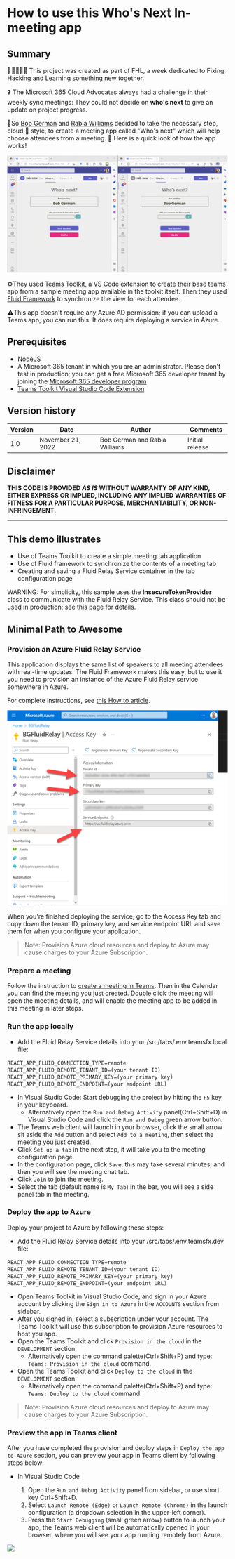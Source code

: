 # How to use this Who's Next In-meeting app

## Summary

🧑‍💻👩🏽‍💻 This project was created as part of FHL, a week dedicated to Fixing, Hacking and Learning something new together.

❓ The Microsoft 365 Cloud Advocates always had a challenge in their weekly sync meetings: They could not decide on **who's next** to give an update on project progress.

🚀So [Bob German](https://github.com/BobGerman) and [Rabia Williams](https://github.com/rabwill) decided to take the necessary step, cloud 🥑 style, to create a meeting app called "Who's next" which will help choose attendees from a meeting.
👀 Here is a quick look of how the app works!

![whos next image](./assets/WhosNext.gif)

⚙️They used [Teams Toolkit](https://learn.microsoft.com/en-us/microsoftteams/platform/toolkit/teams-toolkit-fundamentals?pivots=visual-studio-code), a VS Code extension to create their base teams app from a sample meeting app available in the toolkit itself.
Then they used [Fluid Framework](https://fluidframework.com/docs/) to synchronize the view for each attendee. 

⚠️This app doesn't require any Azure AD permission; if you can upload a Teams app, you can run this. It does require deploying a service in Azure.
## Prerequisites

- [NodeJS](https://nodejs.org/en/)
- A Microsoft 365 tenant in which you are an administrator. Please don't test in production; you can get a free Microsoft 365 developer tenant by joining the [Microsoft 365 developer program](https://developer.microsoft.com/en-us/microsoft-365/dev-program)
- [Teams Toolkit Visual Studio Code Extension](https://aka.ms/teams-toolkit)


## Version history

Version|Date|Author|Comments
-------|----|----|--------
1.0|November 21, 2022|Bob German and Rabia Williams|Initial release

## Disclaimer

**THIS CODE IS PROVIDED *AS IS* WITHOUT WARRANTY OF ANY KIND, EITHER EXPRESS OR IMPLIED, INCLUDING ANY IMPLIED WARRANTIES OF FITNESS FOR A PARTICULAR PURPOSE, MERCHANTABILITY, OR NON-INFRINGEMENT.**

---

## This demo illustrates

- Use of Teams Toolkit to create a simple meeting tab application
- Use of Fluid framework to synchronize the contents of a meeting tab
- Creating and saving a Fluid Relay Service container in the tab configuration page

WARNING: For simplicity, this sample uses the **InsecureTokenProvider** class to communicate with the Fluid Relay Service. This class should not be used in production; see [this page](https://fluidframework.com/docs/apis/test-client-utils/insecuretokenprovider-class/) for details.

## Minimal Path to Awesome

### Provision an Azure Fluid Relay Service

This application displays the same list of speakers to all meeting attendees with real-time updates. The Fluid Framework makes this easy, but to use it you need to provision an instance of the Azure Fluid Relay service somewhere in Azure.

For complete instructions, see [this How to article](https://learn.microsoft.com/azure/azure-fluid-relay/how-tos/provision-fluid-azure-portal).

![Access key screen](/assets/AzureFluidRelayService.png)

When you're finished deploying the service, go to the Access Key tab and copy down the tenant ID, primary key, and service endpoint URL and save them for when you configure your application.

> Note: Provision Azure cloud resources and deploy to Azure may cause charges to your Azure Subscription.

### Prepare a meeting

Follow the instruction to [create a meeting in Teams](https://support.microsoft.com/en-us/office/create-a-meeting-in-teams-for-personal-and-small-business-use-eb571219-517b-49bf-afe1-4fff091efa85). Then in the Calendar you can find the meeting you just created. Double click the meeting will open the meeting details, and will enable the meeting app to be added in this meeting in later steps.

### Run the app locally

- Add the Fluid Relay Service details into your /src/tabs/.env.teamsfx.local file:

~~~text
REACT_APP_FLUID_CONNECTION_TYPE=remote
REACT_APP_FLUID_REMOTE_TENANT_ID=(your tenant ID)
REACT_APP_FLUID_REMOTE_PRIMARY_KEY=(your primary key)
REACT_APP_FLUID_REMOTE_ENDPOINT=(your endpoint URL)
~~~

- In Visual Studio Code: Start debugging the project by hitting the `F5` key in your keyboard. 
  - Alternatively open the `Run and Debug Activity` panel(Ctrl+Shift+D) in Visual Studio Code and click the `Run and Debug` green arrow button.
- The Teams web client will launch in your browser, click the small arrow sit aside the `Add` button and select `Add to a meeting`, then select the meeting you just created. 
- Click `Set up a tab` in the next step, it will take you to the meeting configuration page.
- In the configuration page, click `Save`, this may take several minutes, and then you will see the meeting chat tab.
- Click `Join` to join the meeting.
- Select the tab (default name is `My Tab`) in the bar, you will see a side panel tab in the meeting.

### Deploy the app to Azure

Deploy your project to Azure by following these steps:

- Add the Fluid Relay Service details into your /src/tabs/.env.teamsfx.dev file:

~~~text
REACT_APP_FLUID_CONNECTION_TYPE=remote
REACT_APP_FLUID_REMOTE_TENANT_ID=(your tenant ID)
REACT_APP_FLUID_REMOTE_PRIMARY_KEY=(your primary key)
REACT_APP_FLUID_REMOTE_ENDPOINT=(your endpoint URL)
~~~

- Open Teams Toolkit in Visual Studio Code, and sign in your Azure account by clicking the `Sign in to Azure` in the `ACCOUNTS` section from sidebar.
- After you signed in, select a subscription under your account. The Teams Toolkit will use this subscription to provision Azure resources to host you app.
- Open the Teams Toolkit and click `Provision in the cloud` in the `DEVELOPMENT` section.
  - Alternatively open the command palette(Ctrl+Shift+P) and type: `Teams: Provision in the cloud` command.
- Open the Teams Toolkit and click `Deploy to the cloud` in the `DEVELOPMENT` section.
  - Alternatively open the command palette(Ctrl+Shift+P) and type: `Teams: Deploy to the cloud` command.

> Note: Provision Azure cloud resources and deploy to Azure may cause charges to your Azure Subscription.

### Preview the app in Teams client

After you have completed the provision and deploy steps in `Deploy the app to Azure` section, you can preview your app in Teams client by following steps below:

- In Visual Studio Code

  1. Open the `Run and Debug Activity` panel from sidebar, or use short key Ctrl+Shift+D.
  1. Select `Launch Remote (Edge)` or `Launch Remote (Chrome)` in the launch configuration (a dropdown selection in the upper-left corner).
  1. Press the `Start Debugging` (small green arrow) button to launch your app, the Teams web client will be automatically opened in your browser, where you will see your app running remotely from Azure.

<img src="https://pnptelemetry.azurewebsites.net/teams-dev-samples/samples/tab-meeting-whos-next" />